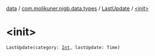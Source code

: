 [data](../../index.md) / [com.molikuner.nigb.data.types](../index.md) / [LastUpdate](index.md) / [&lt;init&gt;](./-init-.md)

# &lt;init&gt;

`LastUpdate(category: `[`Int`](https://kotlinlang.org/api/latest/jvm/stdlib/kotlin/-int/index.html)`, lastUpdate: Time)`
